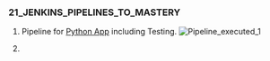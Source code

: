 ### 21_JENKINS_PIPELINES_TO_MASTERY
1. Pipeline for [Python App](https://github.com/ifydevops23/pytest-intro-vs.git) including Testing.
![Pipeline_executed_1](https://github.com/ifydevops23/21_JENKINS_PIPELINES_TO_MASTERY/assets/126971054/6293316e-976a-45d6-a9e0-9e1eb837ff4c)

2. 
